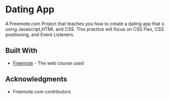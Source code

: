 # Dating App

A Freemote.com Project that teaches you how to create a dating app that s using Javascript,HTML and CSS. This practice will focus on CSS Flex, CSS positioning, and Event Listeners.
## Built With

* [Freemote](https://subscribe.freemote.com/products/7-day-bootcamp/categories/2149182864/posts/2153504781) - The web course used

## Acknowledgments

* Freemote.com contributors